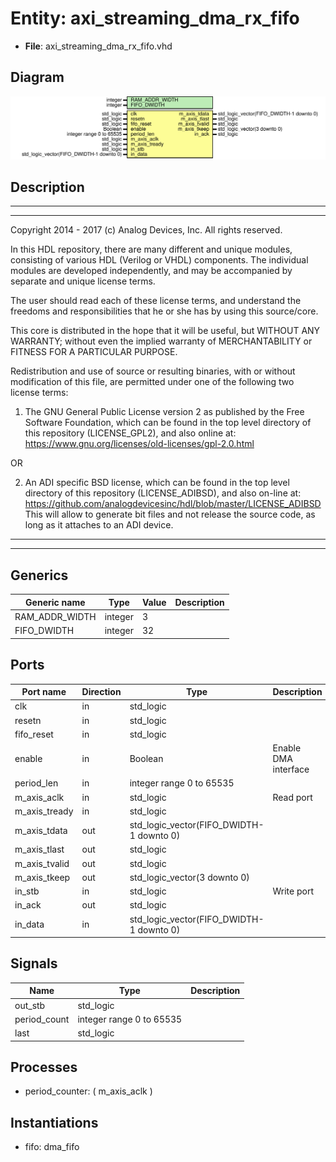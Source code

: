 # Entity: axi_streaming_dma_rx_fifo

- **File**: axi_streaming_dma_rx_fifo.vhd
## Diagram

![Diagram](axi_streaming_dma_rx_fifo.svg "Diagram")
## Description

 ***************************************************************************
 ***************************************************************************
 Copyright 2014 - 2017 (c) Analog Devices, Inc. All rights reserved.

 In this HDL repository, there are many different and unique modules, consisting
 of various HDL (Verilog or VHDL) components. The individual modules are
 developed independently, and may be accompanied by separate and unique license
 terms.

 The user should read each of these license terms, and understand the
 freedoms and responsibilities that he or she has by using this source/core.

 This core is distributed in the hope that it will be useful, but WITHOUT ANY
 WARRANTY; without even the implied warranty of MERCHANTABILITY or FITNESS FOR
 A PARTICULAR PURPOSE.

 Redistribution and use of source or resulting binaries, with or without modification
 of this file, are permitted under one of the following two license terms:

   1. The GNU General Public License version 2 as published by the
      Free Software Foundation, which can be found in the top level directory
      of this repository (LICENSE_GPL2), and also online at:
      <https://www.gnu.org/licenses/old-licenses/gpl-2.0.html>

 OR

   2. An ADI specific BSD license, which can be found in the top level directory
      of this repository (LICENSE_ADIBSD), and also on-line at:
      https://github.com/analogdevicesinc/hdl/blob/master/LICENSE_ADIBSD
      This will allow to generate bit files and not release the source code,
      as long as it attaches to an ADI device.

 ***************************************************************************
 ***************************************************************************
## Generics

| Generic name   | Type    | Value | Description |
| -------------- | ------- | ----- | ----------- |
| RAM_ADDR_WIDTH | integer | 3     |             |
| FIFO_DWIDTH    | integer | 32    |             |
## Ports

| Port name     | Direction | Type                                     | Description          |
| ------------- | --------- | ---------------------------------------- | -------------------- |
| clk           | in        | std_logic                                |                      |
| resetn        | in        | std_logic                                |                      |
| fifo_reset    | in        | std_logic                                |                      |
| enable        | in        | Boolean                                  | Enable DMA interface |
| period_len    | in        | integer range 0 to 65535                 |                      |
| m_axis_aclk   | in        | std_logic                                | Read port            |
| m_axis_tready | in        | std_logic                                |                      |
| m_axis_tdata  | out       | std_logic_vector(FIFO_DWIDTH-1 downto 0) |                      |
| m_axis_tlast  | out       | std_logic                                |                      |
| m_axis_tvalid | out       | std_logic                                |                      |
| m_axis_tkeep  | out       | std_logic_vector(3 downto 0)             |                      |
| in_stb        | in        | std_logic                                | Write port           |
| in_ack        | out       | std_logic                                |                      |
| in_data       | in        | std_logic_vector(FIFO_DWIDTH-1 downto 0) |                      |
## Signals

| Name         | Type                     | Description |
| ------------ | ------------------------ | ----------- |
| out_stb      | std_logic                |             |
| period_count | integer range 0 to 65535 |             |
| last         | std_logic                |             |
## Processes
- period_counter: ( m_axis_aclk )
## Instantiations

- fifo: dma_fifo
